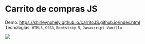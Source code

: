 # Carrito de compras JS

Demo: https://shirleynohely.github.io/carritoJS.github.io/index.html </br>
Tecnologías: `HTML5`, `CSS3`, `Bootstrap 5`, `Javascript Vanilla`



[<img src = "![image](https://user-images.githubusercontent.com/62706631/170743260-21add2ea-3dbc-4154-88d2-6747959092d1.png)" />](https://shirleynohely.github.io/carritoJS.github.io/index.html)


